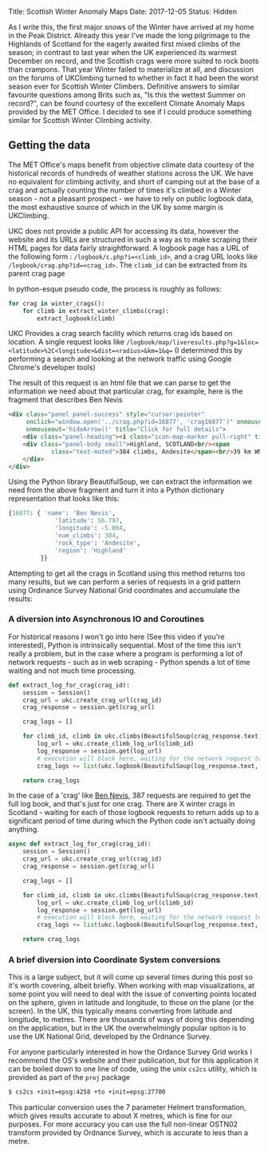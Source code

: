 Title: Scottish Winter Anomaly Maps
Date: 2017-12-05
Status: Hidden

As I write this, the first major snows of the Winter have arrived at my home in the Peak District. Already this year I've
made the long pilgrimage to the Highlands of Scotland for the eagerly awaited first mixed climbs of the season; in contrast to last year
when the UK experienced its warmest December on record, and the Scottish crags were more suited to rock boots than crampons.
That year Winter failed to materialize at all, and discussion on the forums of UKClimbing turned to whether in fact it
had been the worst season ever for Scottish Winter Climbers. Definitive answers to similar favourite questions among Brits
such as, "Is this the wettest Summer on record?", can be found courtesy of the excellent Climate Anomaly Maps provided by
the MET Office. I decided to see if I could produce something similar for Scottish Winter Climbing activity.

## Getting the data

The MET Office's maps benefit from objective climate data courtesy of the historical records of hundreds of weather stations
across the UK. We have no equivalent for climbing activity, and short of camping out at the base of a crag and actually counting
the number of times it's climbed in a Winter season - not a pleasant prospect - we have to rely on public logbook data,
the most exhaustive source of which in the UK by some margin is UKClimbing.

UKC does not provide a public API for accessing its data, however the website and its URLs are structured in such a way
as to make scraping their HTML pages for data fairly straightforward. A logbook page has a URL of the following form : 
`/logbook/c.php?i=<climb_id>`, and a crag URL looks like `/logbook/crag.php?id=<crag_id>`. The `climb_id` can be extracted
from its parent crag page

In python-esque pseudo code, the process is roughly as follows:

```python
for crag in winter_crags():
    for climb in extract_winter_climbs(crag):
        extract_logbook(climb)
```

UKC Provides a crag search facility which returns crag ids based on location. A single request looks like
`/logbook/map/liveresults.php?g=1&loc=<latitude>%2C<longitude>&dist=<radius>&km=1&q=` 
(I determined this by performing a search and looking at the network traffic using Google Chrome's developer tools)

The result of this request is an html file that we can parse to get the information we need about that particular crag,
for example, here is the fragment that describes Ben Nevis

```html
<div class="panel panel-success" style="cursor:pointer"
     onclick="window.open('../crag.php?id=16877', 'crag16877')" onmouseover='showArrow(-5.004,56.797)'
     onmouseout='hideArrow()' title="Click for full details">
    <div class="panel-heading"><i class="icon-map-marker pull-right" title="Crag"></i>Ben Nevis</div>
    <div class="panel-body small">Highland, SCOTLAND<br/><span
            class="text-muted">384 climbs, Andesite</span><br/>39 km WNW
    </div>
</div>

```

Using the Python library BeautifulSoup, we can extract the information we need from the above fragment and turn it into
a Python dictionary representation that looks like this: 
```python
{16877: { 'name': 'Ben Nevis',
             'latitude': 56.797,
             'longitude': -5.004,
             'num_climbs': 384,
             'rock_type': 'Andesite',
             'region': 'Highland'
         }}
```

Attempting to get all the crags in Scotland using this method returns too many results, but we can perform
a series of requests in a grid pattern using Ordinance Survey National Grid coordinates and accumulate the results:


### A diversion into Asynchronous IO and Coroutines

For historical reasons I won't go into here (See this video if you're interested), Python is intrinsically sequential.
Most of the time this isn't really a problem, but in the case where a program is performing a lot of network requests - 
such as in web scraping - Python spends a lot of time waiting and not much time processing.

```python
def extract_log_for_crag(crag_id):
    session = Session()
    crag_url = ukc.create_crag_url(crag_id)
    crag_response = session.get(crag_url)

    crag_logs = []

    for climb_id, climb in ukc.climbs(BeautifulSoup(crag_response.text, 'lxml')):
        log_url = ukc.create_climb_log_url(climb_id)
        log_response = session.get(log_url)
        # execution will block here, waiting for the network request to return
        crag_logs += list(ukc.logbook(BeautifulSoup(log_response.text, "lxml")))

    return crag_logs
```

In the case of a 'crag' like [Ben Nevis](https://www.ukclimbing.com/logbook/crag.php?id=16877), 387 requests are required
to get the full log book, and that's just for one crag. There are X winter crags in Scotland - waiting for each of those
logbook requests to return adds up to a significant period of time during which the Python code isn't actually doing anything.


```python
async def extract_log_for_crag(crag_id):
    session = Session()
    crag_url = ukc.create_crag_url(crag_id)
    crag_response = session.get(crag_url)

    crag_logs = []

    for climb_id, climb in ukc.climbs(BeautifulSoup(crag_response.text, 'lxml')):
        log_url = ukc.create_climb_log_url(climb_id)
        log_response = session.get(log_url)
        # execution will block here, waiting for the network request to return
        crag_logs += list(ukc.logbook(BeautifulSoup(log_response.text, "lxml")))

    return crag_logs
```


### A brief diversion into Coordinate System conversions

This is a large subject, but it will come up several times during this post so it's worth covering, albeit briefly. When
working with map visualizations, at some point you will need to deal with the issue
of converting points located on the sphere, given in latitude and longitude, to those on the plane (or the screen). In the UK,
this typically means converting from latitude and longitude, to metres. There are thousands of ways of doing this depending on the
application, but in the UK the overwhelmingly popular option is to use the UK National Grid, developed by the Ordnance Survey.

For anyone particularly interested in how the Ordance Survey Grid works I recommend the OS's website and their publication,
but for this application it can be boiled down to one line of code, using the unix `cs2cs` utility,
which is provided as part of the `proj` package

```sh
$ cs2cs +init=epsg:4258 +to +init=epsg:27700
```

This particular conversion uses the 7 parameter Helmert transformation, which gives results accurate to about X metres,
which is fine for our purposes. For more accuracy you can use the full non-linear OSTN02 transform provided by Ordnance
Survey, which is accurate to less than a metre.